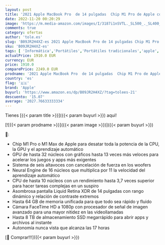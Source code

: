```yaml
---
layout: post
title: '2021 Apple MacBook Pro  de 14 pulgadas  Chip M1 Pro de Apple con CPU de ocho núcleos y GPU de catorce núcleos  16 GB RAM  512 GB SSD  - Gris espacial'
date: 2022-11-20 00:20:29
image: 'https://m.media-amazon.com/images/I/3187i1nSVTL._SL500_._SL400_.jpg'
comments: true
category: ofertas
author: 'tole.es'
slug: 'B09JR2H4XZ-es 2021 Apple MacBook Pro de 14 pulgadas Chip M1 Pro de Apple...'
sku: 'B09JR2H4XZ-es'
tags: [ 'Informática','Portátiles','Portátiles tradicionales','apple','🇪🇸', ]
actualPrice: 1910.0 EUR
currency: EUR
price: 1910.0
comparePrice: 2249.0 EUR
prodname: '2021 Apple MacBook Pro  de 14 pulgadas  Chip M1 Pro de Apple con CPU de ocho núcleos y GPU de catorce núcleos  16 GB RAM  512 GB SSD  - Gris espacial'
country: 'es'
flag: '🇪🇸'
brand: 'Apple'
buyurl: 'https://www.amazon.es/dp/B09JR2H4XZ/?tag=tolees-21'
descuento: '15.07'
average: '2027.76633333334'
---
```


Tienes [{{< param title >}}]({{< param buyurl >}}) aqui!

[![{{< param prodname >}}]({{< param image >}})]({{< param buyurl >}})

🔎:

- Chip M1 Pro o M1 Max de Apple para desatar toda la potencia de la CPU, la GPU y el aprendizaje automático
- GPU de hasta 32 núcleos con gráficos hasta 13 veces más veloces para acelerar los juegos y apps más exigentes
- Sistema de seis altavoces con cancelación de fuerza en los woofers
- Neural Engine de 16 núcleos que multiplica por 11 la velocidad del aprendizaje automático
- CPU de hasta 10 núcleos con un rendimiento hasta 3,7 veces superior para hacer tareas complejas en un suspiro
- Asombrosa pantalla Liquid Retina XDR de 14 pulgadas con rango dinámico y relación de contraste extremos
- Hasta 64 GB de memoria unificada para que todo sea rápido y fluido
- Cámara FaceTime HD a 1080p con procesador de señal de imagen avanzado para una mayor nitidez en las videollamadas
- Hasta 8 TB de almacenamiento SSD megarrápido para abrir apps y archivos al instante
- Autonomía nunca vista que alcanza las 17 horas

[🛒 Comprar!!!]({{< param buyurl >}})
